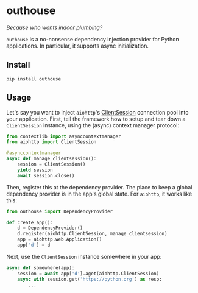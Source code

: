 # outhouse

_Because who wants indoor plumbing?_

`outhouse` is a no-nonsense dependency injection provider for Python
applications. In particular, it supports async initialization.

## Install
```
pip install outhouse
```

## Usage

Let's say you want to inject `aiohttp`'s
[ClientSession](https://docs.aiohttp.org/en/stable/client_reference.html)
connection pool into your application. First, tell the framework how to
setup and tear down a `ClientSession` instance, using the (async) context
manager protocol:

```python
from contextlib import asynccontextmanager
from aiohttp import ClientSession

@asynccontextmanager
async def manage_clientsession():
    session = ClientSession()
    yield session
    await session.close()
```

Then, register this at the dependency provider. The place to keep a
global dependency provider is in the app's global state. For `aiohttp`,
it works like this:

```python
from outhouse import DependencyProvider

def create_app():
    d = DependencyProvider()
    d.register(aiohttp.ClientSession, manage_clientsession)
    app = aiohttp.web.Application()
    app['d'] = d
```

Next, use the `ClientSession` instance somewhere in your app:

```python
async def somewhere(app):
    session = await app['d'].aget(aiohttp.ClientSession)
    async with session.get('https://python.org') as resp:
        ...
```

